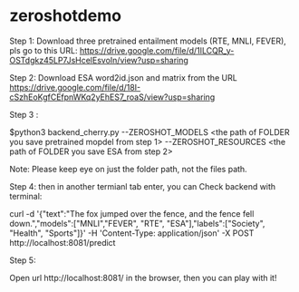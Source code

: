 # zeroshotdemo

Step 1: Download three pretrained entailment models (RTE, MNLI, FEVER), pls go to this URL: https://drive.google.com/file/d/1ILCQR_y-OSTdgkz45LP7JsHcelEsvoIn/view?usp=sharing

Step 2: Download ESA word2id.json and matrix from the URL https://drive.google.com/file/d/18I-cSzhEoKgfCEfpnWKq2yEhES7_roaS/view?usp=sharing

Step 3 : 

$python3 backend_cherry.py --ZEROSHOT_MODELS <the path of FOLDER you save pretrained mopdel from step 1> --ZEROSHOT_RESOURCES <the path of FOLDER you save ESA from step 2>  

Note: Please keep eye on just the folder path, not the files path. 

Step 4:
then in another termianl tab enter, you can Check backend with terminal:

curl -d '{"text":"The fox jumped over the fence, and the fence fell down.","models":["MNLI","FEVER", "RTE", "ESA"],"labels":["Society", "Health", "Sports"]}' -H 'Content-Type: application/json' -X POST http://localhost:8081/predict

Step 5:
 
Open url http://localhost:8081/ in the browser, then you can play with it!
